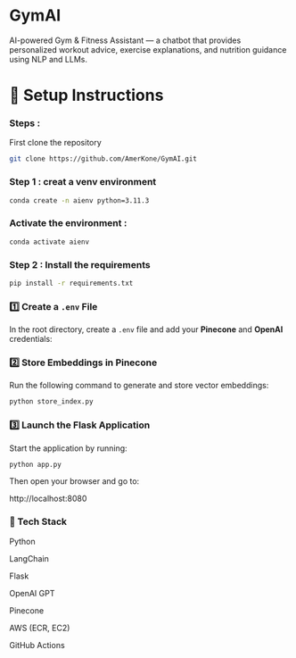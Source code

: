 # GymAI
AI-powered Gym &amp; Fitness Assistant — a chatbot that provides personalized workout advice, exercise explanations, and nutrition guidance using NLP and LLMs.

# 🔧 Setup Instructions
### Steps : 

First clone the repository 

```bash
git clone https://github.com/AmerKone/GymAI.git
```

### Step 1 : creat a venv environment

```bash
conda create -n aienv python=3.11.3
```

### Activate the environment :

```bash
conda activate aienv
```

### Step 2 : Install the requirements 

```bash
pip install -r requirements.txt
```



### 1️⃣ Create a `.env` File

In the root directory, create a `.env` file and add your **Pinecone** and **OpenAI** credentials:


### 2️⃣ Store Embeddings in Pinecone

Run the following command to generate and store vector embeddings:
```bash
python store_index.py
```
### 3️⃣ Launch the Flask Application

Start the application by running:
```bash
python app.py
```

Then open your browser and go to:

http://localhost:8080

### 🧠 Tech Stack

Python

LangChain

Flask

OpenAI GPT

Pinecone

AWS (ECR, EC2)

GitHub Actions